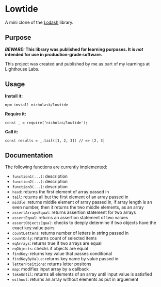 # Lowtide

A mini clone of the [Lodash](https://lodash.com) library.

## Purpose

**_BEWARE:_ This library was published for learning purposes. It is _not_ intended for use in production-grade software.**

This project was created and published by me as part of my learnings at Lighthouse Labs. 

## Usage

**Install it:**

`npm install nicholask/lowtide`

**Require it:**

`const _ = require('nicholas/lowtide');`

**Call it:**

`const results = _.tail([1, 2, 3]) // => [2, 3]`

## Documentation

The following functions are currently implemented:

* `function1(...)`: description
* `function2(...)`: description
* `function3(...)`: description
* `head`: returns the first element of array passed in
*  `tail`: returns all but the first element of an array passed in
*  `middle`: returns middle element of array passed in, if array length is an even number, then it returns the two middle elements, as an array
*  `assertArraysEqual`: returns assertion statement for two arrays
* `assertEqual`: returns an assertion statement of two values
*  `assertObjectsEqual`: checks to deeply determine if two objects have the exact key:value pairs
*  `countLetters`: returns number of letters in string passed in
*  `countOnly`: returns count of selected items
*  `eqArrays`: returns true if two arrays are equal
*  `eqObjects`: checks if objects are equal
*  `findKey`: returns key value that passes conditional
*  `findKeyByValue`: returns key name by value passed in
*  `letterPositions`: returns letter positons
*  `map`: modifies input array by a callback
*  `takeUntil`: returns all elements of an array until input value is satisfied
*  `without`: returns an array without elements as put in arguement
